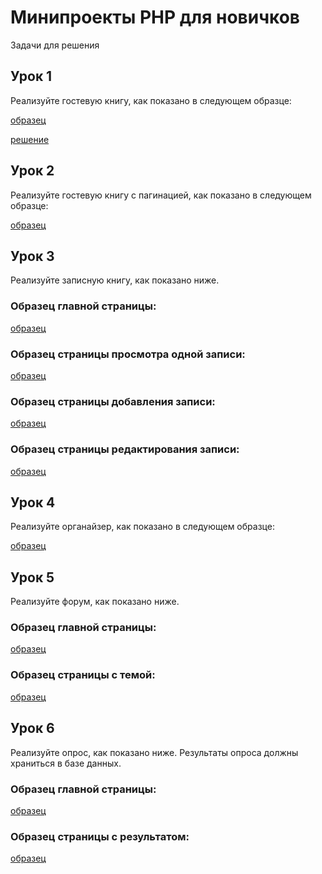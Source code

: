 # Минипроекты PHP для новичков

Задачи для решения
## Урок 1
Реализуйте гостевую книгу, как показано в следующем образце:

[образец](http://theory.phphtml.net/exercises/php/practice/miniproekty-php-dlya-novichkov/1/1/index.html)

[решение](1/index.php)

## Урок 2
Реализуйте гостевую книгу с пагинацией, как показано в следующем образце:

[образец](http://theory.phphtml.net/exercises/php/practice/miniproekty-php-dlya-novichkov/1/2/index.html)

## Урок 3
Реализуйте записную книгу, как показано ниже.

### Образец главной страницы:

[образец](http://theory.phphtml.net/exercises/php/practice/miniproekty-php-dlya-novichkov/2/1/index.html)

### Образец страницы просмотра одной записи:

[образец](http://theory.phphtml.net/exercises/php/practice/miniproekty-php-dlya-novichkov/2/1/note.html)

### Образец страницы добавления записи:

[образец](http://theory.phphtml.net/exercises/php/practice/miniproekty-php-dlya-novichkov/2/1/add.html)

### Образец страницы редактирования записи:

[образец](http://theory.phphtml.net/exercises/php/practice/miniproekty-php-dlya-novichkov/2/1/edit.html)


## Урок 4
Реализуйте органайзер, как показано в следующем образце:

[образец](http://theory.phphtml.net/exercises/php/practice/miniproekty-php-dlya-novichkov/3/1/index.html)

## Урок 5
Реализуйте форум, как показано ниже.

### Образец главной страницы:

[образец](http://theory.phphtml.net/exercises/php/practice/miniproekty-php-dlya-novichkov/4/1/index.html)

### Образец страницы с темой:

[образец](http://theory.phphtml.net/exercises/php/practice/miniproekty-php-dlya-novichkov/4/1/topic.html)

## Урок 6
Реализуйте опрос, как показано ниже. Результаты опроса должны храниться в базе данных.

### Образец главной страницы:

[образец](http://theory.phphtml.net/exercises/php/practice/miniproekty-php-dlya-novichkov/5/1/index.html)

### Образец страницы с результатом:

[образец](http://theory.phphtml.net/exercises/php/practice/miniproekty-php-dlya-novichkov/5/1/check.html)
